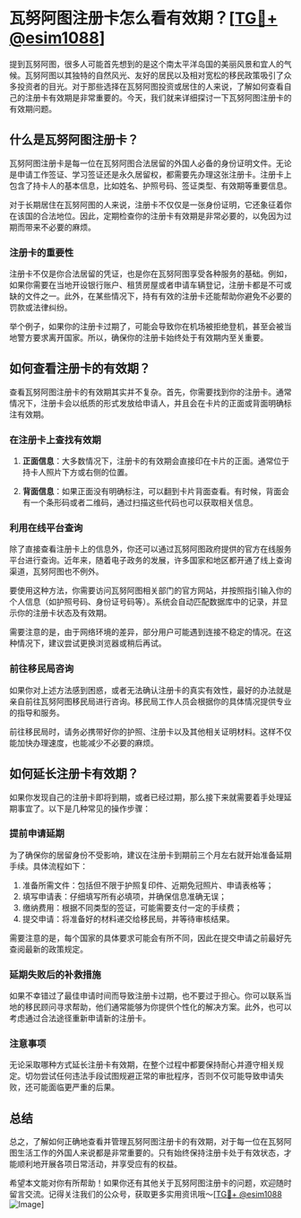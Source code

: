 # 瓦努阿图注册卡怎么看有效期？[[TG💪+ @esim1088](https://t.me/s/esim1088)]

提到瓦努阿图，很多人可能首先想到的是这个南太平洋岛国的美丽风景和宜人的气候。瓦努阿图以其独特的自然风光、友好的居民以及相对宽松的移民政策吸引了众多投资者的目光。对于那些选择在瓦努阿图投资或居住的人来说，了解如何查看自己的注册卡有效期是非常重要的。今天，我们就来详细探讨一下瓦努阿图注册卡的有效期问题。

## 什么是瓦努阿图注册卡？

瓦努阿图注册卡是每一位在瓦努阿图合法居留的外国人必备的身份证明文件。无论是申请工作签证、学习签证还是永久居留权，都需要先办理这张注册卡。注册卡上包含了持卡人的基本信息，比如姓名、护照号码、签证类型、有效期等重要信息。

对于长期居住在瓦努阿图的人来说，注册卡不仅仅是一张身份证明，它还象征着你在该国的合法地位。因此，定期检查你的注册卡有效期是非常必要的，以免因为过期而带来不必要的麻烦。

### 注册卡的重要性

注册卡不仅是你合法居留的凭证，也是你在瓦努阿图享受各种服务的基础。例如，如果你需要在当地开设银行账户、租赁房屋或者申请车辆登记，注册卡都是不可或缺的文件之一。此外，在某些情况下，持有有效的注册卡还能帮助你避免不必要的罚款或法律纠纷。

举个例子，如果你的注册卡过期了，可能会导致你在机场被拒绝登机，甚至会被当地警方要求离开国家。所以，确保你的注册卡始终处于有效期内至关重要。

## 如何查看注册卡的有效期？

查看瓦努阿图注册卡的有效期其实并不复杂。首先，你需要找到你的注册卡。通常情况下，注册卡会以纸质的形式发放给申请人，并且会在卡片的正面或背面明确标注有效期。

### 在注册卡上查找有效期

1. **正面信息**：大多数情况下，注册卡的有效期会直接印在卡片的正面。通常位于持卡人照片下方或右侧的位置。
   
2. **背面信息**：如果正面没有明确标注，可以翻到卡片背面查看。有时候，背面会有一个条形码或者二维码，通过扫描这些代码也可以获取相关信息。

### 利用在线平台查询

除了直接查看注册卡上的信息外，你还可以通过瓦努阿图政府提供的官方在线服务平台进行查询。近年来，随着电子政务的发展，许多国家和地区都开通了线上查询渠道，瓦努阿图也不例外。

要使用这种方法，你需要访问瓦努阿图相关部门的官方网站，并按照指引输入你的个人信息（如护照号码、身份证号码等）。系统会自动匹配数据库中的记录，并显示你的注册卡状态及有效期。

需要注意的是，由于网络环境的差异，部分用户可能遇到连接不稳定的情况。在这种情况下，建议尝试更换浏览器或稍后再试。

### 前往移民局咨询

如果你对上述方法感到困惑，或者无法确认注册卡的真实有效性，最好的办法就是亲自前往瓦努阿图移民局进行咨询。移民局工作人员会根据你的具体情况提供专业的指导和服务。

前往移民局时，请务必携带好你的护照、注册卡以及其他相关证明材料。这样不仅能加快办理速度，也能减少不必要的麻烦。

## 如何延长注册卡有效期？

如果你发现自己的注册卡即将到期，或者已经过期，那么接下来就需要着手处理延期事宜了。以下是几种常见的操作步骤：

### 提前申请延期

为了确保你的居留身份不受影响，建议在注册卡到期前三个月左右就开始准备延期手续。具体流程如下：

1. 准备所需文件：包括但不限于护照复印件、近期免冠照片、申请表格等；
2. 填写申请表：仔细填写所有必填项，并确保信息准确无误；
3. 缴纳费用：根据不同类型的签证，可能需要支付一定的手续费；
4. 提交申请：将准备好的材料递交给移民局，并等待审核结果。

需要注意的是，每个国家的具体要求可能会有所不同，因此在提交申请之前最好先查阅最新的政策规定。

### 延期失败后的补救措施

如果不幸错过了最佳申请时间而导致注册卡过期，也不要过于担心。你可以联系当地的移民顾问寻求帮助，他们通常能够为你提供个性化的解决方案。此外，也可以考虑通过合法途径重新申请新的注册卡。

### 注意事项

无论采取哪种方式延长注册卡有效期，在整个过程中都要保持耐心并遵守相关规定。切勿尝试任何违法手段试图规避正常的审批程序，否则不仅可能导致申请失败，还可能面临更严重的后果。

## 总结

总之，了解如何正确地查看并管理瓦努阿图注册卡的有效期，对于每一位在瓦努阿图生活工作的外国人来说都是非常重要的。只有始终保持注册卡处于有效状态，才能顺利地开展各项日常活动，并享受应有的权益。

希望本文能对你有所帮助！如果你还有其他关于瓦努阿图注册卡的问题，欢迎随时留言交流。记得关注我们的公众号，获取更多实用资讯哦～[[TG💪+ @esim1088](https://t.me/s/esim1088) ![Image](https://i.postimg.cc/4NQfJmqS/Snipaste-2025-05-13-00-14-12.png)]